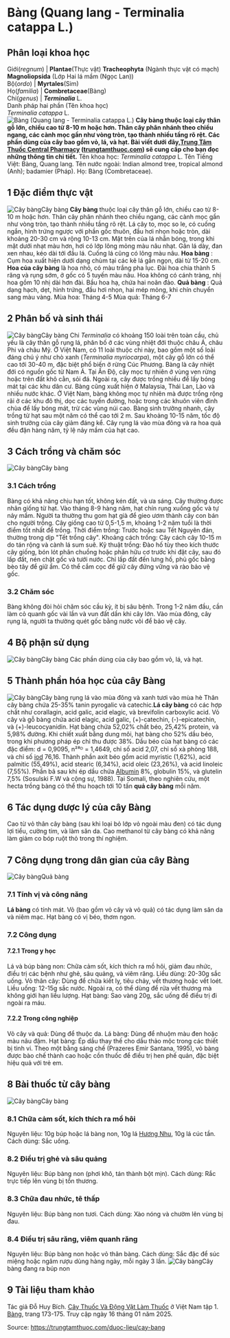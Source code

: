 # Bàng (Quang lang - Terminalia catappa L.)

Phân loại khoa học  
---  
Giới(_regnum_) |  **Plantae**(Thực vật) **Tracheophyta** (Ngành thực vật có mạch) **Magnoliopsida** (Lớp Hai lá mầm (Ngọc Lan))  
Bộ(_ordo_) | **Myrtales**(Sim)  
Họ(_familia_) | **Combretaceae**(Bàng)  
Chi(_genus_) | _**Terminalia**_ L.  
Danh pháp hai phần (Tên khoa học)  
_Terminalia catappa_ L.  
![Bàng \(Quang lang - Terminalia catappa L.\)](https://trungtamthuoc.com/images/others/cay-bang-1-3152.jpg)
**Cây bàng thuộc loại cây thân gỗ lớn, chiều cao từ 8-10 m hoặc hơn. Thân cây phân nhánh theo chiều ngang, các cành mọc gần như vòng tròn, tạo thành nhiều tầng rõ rệt. Các phần dùng của cây bao gồm vỏ, lá, và hạt. Bài viết dưới đây,[Trung Tâm Thuốc Central Pharmacy](https://trungtamthuoc.com/ "Trung Tâm Thuốc Central Pharmacy") ([trungtamthuoc.com](https://trungtamthuoc.com/ "trungtamthuoc.com")) sẽ cung cấp cho bạn đọc những thông tin chi tiết.**
Tên khoa học: _Terminalia catappa_ L.
Tên Tiếng Việt: Bàng, Quang lang.
Tên nước ngoài: Indian almond tree, tropical almond (Anh); badamier (Pháp).
Нọ: Bàng (Combretaceae).
##  1 Đặc điểm thực vật
![Cây bàng](https://trungtamthuoc.com/images/item/cay-bang-3.jpg)Cây bàng
**Cây bàng** thuộc loại cây thân gỗ lớn, chiều cao từ 8-10 m hoặc hơn. Thân cây phân nhánh theo chiều ngang, các cành mọc gần như vòng tròn, tạo thành nhiều tầng rõ rệt. Lá cây to, mọc so le, có cuống ngắn, hình trứng ngược với phần gốc thuôn, đầu hơi nhọn hoặc tròn, dài khoảng 20-30 cm và rộng 10-13 cm. Mặt trên của lá nhẵn bóng, trong khi mặt dưới nhạt màu hơn, hơi có lớp lông mỏng màu nâu nhạt. Gân lá dày, đan xen nhau, kéo dài tới đầu lá. Cuống lá cũng có lông màu nâu.
**Hoa bàng** : Cụm hoa xuất hiện dưới dạng chùm tại các kẽ lá gần ngọn, dài từ 15-20 cm. **Hoa của cây bàng** là hoa nhỏ, có màu trắng pha lục. Đài hoa chia thành 5 răng và rụng sớm, ở gốc có 5 tuyến màu nâu. Hoa không có cánh tràng, nhị hoa gồm 10 nhị dài hơn đài. Bầu hoa hạ, chứa hai noãn đảo. 
**Quả bàng** : Quả dạng hạch, dẹt, hình trứng, đầu hơi nhọn, hai mép mỏng, khi chín chuyển sang màu vàng.
Mùa hoa: Tháng 4-5
Mùa quả: Tháng 6-7
##  2 Phân bố và sinh thái
![Cây bàng](https://trungtamthuoc.com/images/item/cay-bang-2.jpg)Cây bàng
Chi _Terminalia_ có khoảng 150 loài trên toàn cầu, chủ yếu là cây thân gỗ rụng lá, phân bố ở các vùng nhiệt đới thuộc châu Á, châu Phi và châu Mỹ. Ở Việt Nam, có 11 loài thuộc chi này, bao gồm một số loài đáng chú ý như chò xanh (_Terminalia myriocarpa_), một cây gỗ lớn có thể cao tới 30-40 m, đặc biệt phổ biến ở rừng Cúc Phương.
Bàng là cây nhiệt đới có nguồn gốc từ Nam Á. Tại Ấn Độ, cây mọc tự nhiên ở vùng ven rừng hoặc trên đất khô cằn, sỏi đá. Ngoài ra, cây được trồng nhiều để lấy bóng mát tại các khu dân cư. Bàng cũng xuất hiện ở Malaysia, Thái Lan, Lào và nhiều nước khác.
Ở Việt Nam, bàng không mọc tự nhiên mà được trồng rộng rãi ở các khu đô thị, dọc các tuyến đường, hoặc trong các khuôn viên đình chùa để lấy bóng mát, trừ các vùng núi cao.
Bàng sinh trưởng nhanh, cây trồng từ hạt sau một năm có thể cao tới 2 m. Sau khoảng 10-15 năm, tốc độ sinh trưởng của cây giảm đáng kể. Cây rụng lá vào mùa đông và ra hoa quả đều đặn hàng năm, tỷ lệ nảy mầm của hạt cao.
##  3 Cách trồng và chăm sóc
![Cây bàng](https://trungtamthuoc.com/images/item/cay-bang-4.jpg)Cây bàng
### 3.1 Cách trồng
Bàng có khả năng chịu hạn tốt, không kén đất, và ưa sáng. Cây thường được nhân giống từ hạt. Vào tháng 8-9 hàng năm, hạt chín rụng xuống gốc và tự nảy mầm. Người ta thường thu gom hạt già để gieo ươm thành cây con bán cho người trồng. Cây giống cao từ 0,5-1,5 m, khoảng 1-2 năm tuổi là thời điểm tốt nhất để trồng.
Thời điểm trồng: Trước hoặc sau Tết Nguyên đán, thường trong dịp "Tết trồng cây".
Khoảng cách trồng: Cây cách cây 10-15 m do tán rộng và cành lá sum suê.
Kỹ thuật trồng: Đào hố tùy theo kích thước cây giống, bón lót phân chuồng hoặc phân hữu cơ trước khi đặt cây, sau đó lấp đất, nén chặt gốc và tưới nước. Chỉ lấp đất đến lưng hố, phủ gốc bằng bèo tây để giữ ẩm. Có thể cắm cọc để giữ cây đứng vững và rào bảo vệ gốc.
### 3.2 Chăm sóc
Bàng không đòi hỏi chăm sóc cầu kỳ, ít bị sâu bệnh. Trong 1-2 năm đầu, cần làm cỏ quanh gốc vài lần và vun đất dần khi cây lớn. Vào mùa đông, cây rụng lá, người ta thường quét gốc bằng nước vôi để bảo vệ cây.
##  4 Bộ phận sử dụng
![Cây bàng](https://trungtamthuoc.com/images/item/cay-bang-5.jpg)Cây bàng
Các phần dùng của cây bao gồm vỏ, lá, và hạt.
##  5 Thành phần hóa học của cây Bàng
![Cây bàng](https://trungtamthuoc.com/images/item/cay-bang-6.jpg)Cây bàng rụng lá vào mùa đông và xanh tươi vào mùa hè
Thân cây bàng chứa 25-35% tanin pyrogalic và catechic.**Lá cây bàng** có các hợp chất như corallagin, acid galic, acid elagic, và brevifolin carboxylic acid. Vỏ cây và gỗ bàng chứa acid elagic, acid galic, (+)-catechin, (-)-epicatechin, và (+)-leucocyanidin. Hạt bàng chứa 52,02% chất béo, 25,42% protein, và 5,98% đường. Khi chiết xuất bằng dung môi, hạt bàng cho 52% dầu béo, trong khi phương pháp ép chỉ thu được 38%.
Dầu béo của hạt bàng có các đặc điểm: d = 0,9095, n²⁸ᴰ = 1,4649, chỉ số acid 2,07, chỉ số xà phòng 188, và chỉ số [iod](https://trungtamthuoc.com/bai-viet/iod-voi-co-the "iod") 76,16. Thành phần axit béo gồm acid myristic (1,62%), acid palmitic (55,49%), acid stearic (6,34%), acid oleic (23,26%), và acid linoleic (7,55%). Phần bã sau khi ép dầu chứa [Albumin](https://trungtamthuoc.com/hoat-chat/albumin "Albumin") 8%, globulin 15%, và glutelin 7,5% (Sosulski F.W và cộng sự, 1988).
Tại Somali, theo nghiên cứu, một hecta trồng bàng có thể thu hoạch tới 10 tấn **quả cây bàng** mỗi năm.
##  6 Tác dụng dược lý của cây Bàng
Cao từ vỏ thân cây bàng (sau khi loại bỏ lớp vỏ ngoài màu đen) có tác dụng lợi tiểu, cường tim, và làm săn da.
Cao methanol từ cây bàng có khả năng làm giảm co bóp ruột thỏ trong thí nghiệm.
##  7 Công dụng trong dân gian của cây Bàng
![Cây bàng](https://trungtamthuoc.com/images/item/cay-bang-7.jpg)Quả bàng 
### 7.1 Tính vị và công năng
**Lá bàng** có tính mát.
Vỏ (bao gồm vỏ cây và vỏ quả) có tác dụng làm săn da và niêm mạc.
Hạt bàng có vị béo, thơm ngon.
### 7.2 Công dụng
#### 7.2.1 Trong y học
Lá và búp bàng non: Chữa cảm sốt, kích thích ra mồ hôi, giảm đau nhức, điều trị các bệnh như ghẻ, sâu quảng, và viêm răng. Liều dùng: 20-30g sắc uống.
Vỏ thân cây: Dùng để chữa kiết lỵ, tiêu chảy, vết thương hoặc vết loét. Liều uống: 12-15g sắc nước. Ngoài ra, có thể dùng để rửa vết thương mà không giới hạn liều lượng.
Hạt bàng: Sao vàng 20g, sắc uống để điều trị đi ngoài ra máu.
#### 7.2.2 Trong công nghiệp
Vỏ cây và quả: Dùng để thuộc da.
Lá bàng: Dùng để nhuộm màu đen hoặc màu nâu đậm.
Hạt bàng: Ép dầu thay thế cho dầu thảo mộc trong các thiết bị tinh vi.
Theo một bằng sáng chế (Prazeres Emir Santana, 1995), vỏ bàng được bào chế thành cao hoặc cồn thuốc để điều trị hen phế quản, đặc biệt hiệu quả với trẻ em.
##  8 Bài thuốc từ cây bàng
![Cây bàng](https://trungtamthuoc.com/images/item/cay-bang-8.jpg)Cây bàng
### 8.1 Chữa cảm sốt, kích thích ra mồ hôi
Nguyên liệu: 10g búp hoặc lá bàng non, 10g lá [Hương Nhu](https://trungtamthuoc.com/duoc-lieu/huong-nhu "Hương Nhu"), 10g lá cúc tần.
Cách dùng: Sắc uống.
### 8.2 Điều trị ghẻ và sâu quảng
Nguyên liệu: Búp bàng non (phơi khô, tán thành bột mịn).
Cách dùng: Rắc trực tiếp lên vùng bị tổn thương.
### 8.3 Chữa đau nhức, tê thấp
Nguyên liệu: Búp bàng non tươi.
Cách dùng: Xào nóng và chườm lên vùng bị đau.
### 8.4 Điều trị sâu răng, viêm quanh răng
Nguyên liệu: Búp bàng non hoặc vỏ thân bàng.
Cách dùng: Sắc đặc để súc miệng hoặc ngâm rượu dùng hàng ngày, mỗi ngày 3 lần.
![Cây bàng](https://trungtamthuoc.com/images/item/cay-bang-9.jpg)Cây bàng đang ra búp non
##  9 Tài liệu tham khảo
Tác giả Đỗ Huy Bích. [Cây Thuốc Và Động Vật Làm Thuốc](https://trungtamthuoc.com/bai-viet/doc-online-va-tai-mien-phi-pdf-sach-cay-thuoc-va-dong-vat-lam-thuoc-o-viet-nam "Cây Thuốc Và Động Vật Làm Thuốc") ở Việt Nam tập 1. [Bàng](https://trungtamthuoc.com/upload/pdf/cay-thuoc-va-dong-vat-lam-thuoc-tap-1-trungtamthuoc.com.pdf), trang 173-175. Truy cập ngày 16 tháng 01 năm 2025.


Source: https://trungtamthuoc.com/duoc-lieu/cay-bang